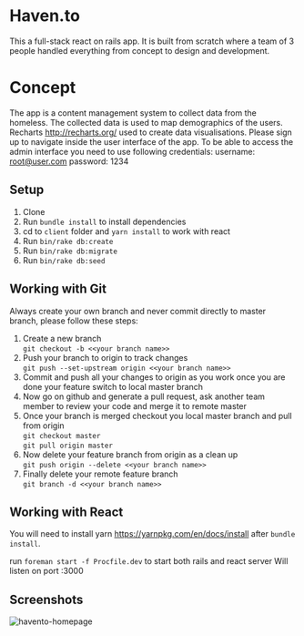 # Haven.to

This a full-stack react on rails app. It is built from scratch where a team of 3 people handled everything from concept to design and development.

# Concept

The app is a content management system to collect data from the homeless. The collected data is used to map demographics of the users.
Recharts http://recharts.org/ used to create data visualisations.
Please sign up to navigate inside the user interface of the app.
To be able to access the admin interface you need to use following credentials:
username: root@user.com
password: 1234

## Setup
1. Clone
2. Run `bundle install` to install dependencies
3. cd to `client` folder and `yarn install` to work with react
3. Run `bin/rake db:create`
4. Run `bin/rake db:migrate`
5. Run `bin/rake db:seed`

## Working with Git
Always create your own branch and never commit directly to master branch, please follow these steps:

1. Create a new branch<br/>
`git checkout -b <<your branch name>>`
2. Push your branch to origin to track changes<br/>
`git push --set-upstream origin <<your branch name>>`
3. Commit and push all your changes to origin as you work once you are done your feature switch to local master branch<br/>
4. Now go on github and generate a pull request, ask another team member to review your code and merge it to remote master
5. Once your branch is merged checkout you local master branch and pull from origin<br/>
`git checkout master` <br/>
`git pull origin master`
6. Now delete your feature branch from origin as a clean up <br/>
`git push origin --delete <<your branch name>>`
7. Finally delete your remote feature branch <br/>
`git branch -d <<your branch name>>`

## Working with React
You will need to install yarn https://yarnpkg.com/en/docs/install after `bundle install`.

run `foreman start -f Procfile.dev` to start both rails and react server
Will listen on port :3000

## Screenshots
![havento-homepage](/public/havento-homepage.png?raw=true "Optional Title")
